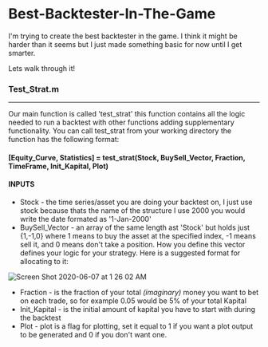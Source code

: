 # Best-Backtester-In-The-Game
I'm trying to create the best backtester in the game. I think it might be harder than it seems but I just made something basic for now until I get smarter.

Lets walk through it!


### Test_Strat.m
_____________________________________________________________________________________________________________________________
Our main function is called 'test_strat' this function contains all the logic needed to run a backtest with other functions adding supplementary functionality.
You can call test_strat from your working directory the function has the following format:
#### [Equity_Curve, Statistics] = test_strat(Stock, BuySell_Vector, Fraction, TimeFrame, Init_Kapital, Plot)

#### INPUTS
* Stock - the time series/asset you are doing your backtest on, I just use stock because thats the name of the structure I use
2000 you would write the date formated as '1-Jan-2000'
* BuySell_Vector - an array of the same length ast 'Stock' but holds just {1,-1,0} where 1 means to buy the asset at the specified index, -1 means sell it, and 0 means don't take a position. How you define this vector defines your logic for your strategy. Here is a suggested format for allocating to it:

![Screen Shot 2020-06-07 at 1 26 02 AM](https://user-images.githubusercontent.com/29047827/83961100-f68bbf80-a85d-11ea-82f4-737f8c50ca60.png)

* Fraction - is the fraction of your total *(imaginary)* money you want to bet on each trade, so for example 0.05 would be 5% of your total Kapital
* Init_Kapital - is the initial amount of kapital you have to start with during the backtest
* Plot - plot is a flag for plotting, set it equal to 1 if you want a plot output to be generated and 0 if you don't want one.



